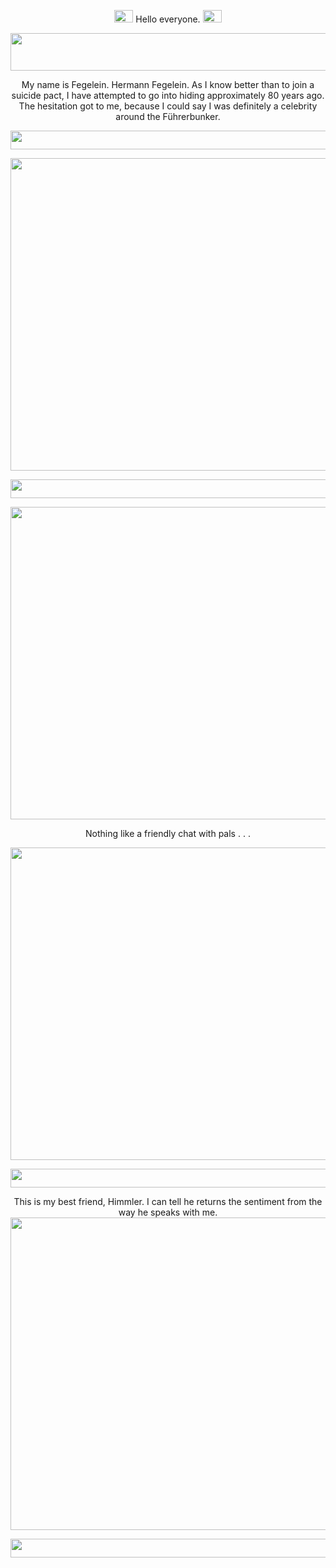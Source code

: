 <p align="center"> <img width="30" height="20" src="https://files.catbox.moe/ap0lvv.gif"> Hello everyone. <img width="30" height="20" src="https://files.catbox.moe/rgbwa9.gif">
  
<p align="center">
  <img width="840" height="60" src="https://files.catbox.moe/mydrm0.webp">
</p>

<p align="center"> My name is Fegelein. Hermann Fegelein. As I know better than to join a suicide pact, I have attempted to go into hiding approximately 80 years ago. The hesitation got to me, because I could say I was definitely a celebrity around the Führerbunker.

<p align="center">
  <img width="810" height="30" src="https://64.media.tumblr.com/4f9a34cf902525f47a713b90ca9747b9/8437f27d591430a9-8b/s400x600/ff20cd0ed250dcc4e9f7e2d658c1c9aaeaa39bf8.gifv">
</p>
  


  
<p align="center">
  <img width="815" height="500" src="https://steamuserimages-a.akamaihd.net/ugc/912422882423517385/A3839F98BE75282AB2BAFF2592DBFF0A955640C6/?imw=5000&imh=5000&ima=fit&impolicy=Letterbox&imcolor=%23000000&letterbox=false">
</p>

<p align="center">
  <img width="815" height="30" src="https://64.media.tumblr.com/4f9a34cf902525f47a713b90ca9747b9/8437f27d591430a9-8b/s400x600/ff20cd0ed250dcc4e9f7e2d658c1c9aaeaa39bf8.gifv">
</p>

<p align="center">
  <img width="815" height="500" src="https://static.wikia.nocookie.net/hitlerparody/images/0/0e/Fegelein_and_Friends.png/revision/latest/scale-to-width-down/1000?cb=20160615033647">
</p>
<p align="center"> Nothing like a friendly chat with pals . . .
<p align="center">
  <img width="815" height="500" src="https://static.wikia.nocookie.net/hitlerparody/images/6/6f/Waiting_Party_watches_the_argument.png/revision/latest/scale-to-width-down/1000?cb=20160615034920">
</p>

<p align="center">
  <img width="815" height="30" src="https://64.media.tumblr.com/4f9a34cf902525f47a713b90ca9747b9/8437f27d591430a9-8b/s400x600/ff20cd0ed250dcc4e9f7e2d658c1c9aaeaa39bf8.gifv">
</p>

<p align="center"> This is my best friend, Himmler. I can tell he returns the sentiment from the way he speaks with me.
  <img width="830" height="500" src="https://media.giphy.com/media/b4zkw4IEg8vEct5tAP/giphy.gif">
</p>

<p align="center">
  <img width="810" height="30" src="https://64.media.tumblr.com/4f9a34cf902525f47a713b90ca9747b9/8437f27d591430a9-8b/s400x600/ff20cd0ed250dcc4e9f7e2d658c1c9aaeaa39bf8.gifv">
</p>
